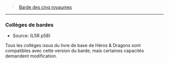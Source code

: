 ﻿---
!GenericItem
Name: Collèges de bardes
Source: (L5R p58)
Id: l5r_bard_hd.md#collèges-de-bardes
ParentLink: l5r_bard_hd.md#barde-des-cinq-royaumes
ParentName: Barde des cinq royaumes
NameLevel: 3
Attributes:
  Name: Collèges de bardes
  Markdown: >+
    ### <!--Name-->Collèges de bardes<!--/Name-->


    - Source: <!--Source-->(L5R p58)<!--/Source-->


    Tous les collèges issus du livre de base de Héros & Dragons sont compatibles avec cette version du barde, mais certaines capacités demandent modification.

  Source: (L5R p58)
AttributesDictionary: >+
  Name: Collèges de bardes

  Markdown: >+

    ### <!--Name-->Collèges de bardes<!--/Name-->





    - Source: <!--Source-->(L5R p58)<!--/Source-->





    Tous les collèges issus du livre de base de Héros & Dragons sont compatibles avec cette version du barde, mais certaines capacités demandent modification.



  Source: (L5R p58)

---
> [Barde des cinq royaumes](hd_l5r_bard.md)

---

### Collèges de bardes

- Source: (L5R p58)

Tous les collèges issus du livre de base de Héros & Dragons sont compatibles avec cette version du barde, mais certaines capacités demandent modification.

